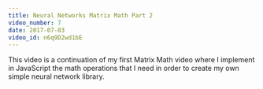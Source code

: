 ```yaml
---
title: Neural Networks Matrix Math Part 2
video_number: 7
date: 2017-07-03
video_id: n6q9D2wd1bE
---
```

This video is a continuation of my first Matrix Math video where I implement in JavaScript the math operations that I need in order to create my own simple neural network library.
